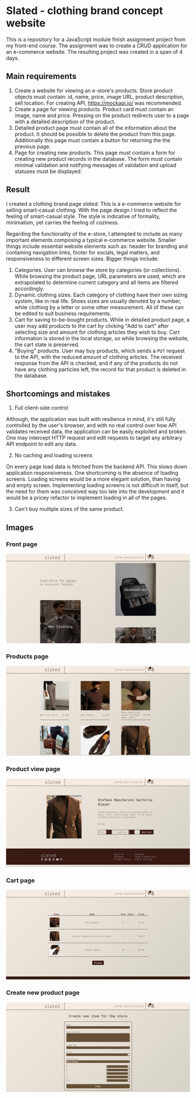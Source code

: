 # Slated - clothing brand concept website

This is a repository for a JavaScript module finish assignment project from my front-end course. The assignment was to create a CRUD application for an e-commerce website. The resulting project was created in a span of 4 days.

## Main requirements

1. Create a website for viewing an e-store's products. Store product objects must contain: id, name, price, image URL, product description, sell location. For creating API, https://mockapi.io/ was recommended.
2. Create a page for viewing products. Product card must contain an image, name and price. Pressing on the product redirects user to a page with a detailed description of the product.
3. Detailed product page must contain all of the information about the product. It should be possible to delete the product from this page. Additionally this page must contain a button for returning the the previous page.
4. Page for creating new products. This page must contain a form for creating new product records in the database. The form must contain minimal validation and notifying messages of validation and upload statuses must be displayed.

## Result

I created a clothing brand page *slated*. This is a e-commerce website for selling smart-casual clothing. With the page design I tried to reflect the feeling of smart-casual style. The style is indicative of formality, minimalism, yet carries the feeling of coziness.

Regarding the functionality of the e-store, I attempted to include as many important elements composing a typical e-commerce website. Smaller things include essential website elements such as: header for branding and containing navigation links, footer for socials, legal matters, and responsiveness to different screen sizes. Bigger things include:

1. Categories. User can browse the store by categories (or collections). While browsing the product page, URL parameters are used, which are extrapolated to determine current category and all items are filtered accordingly.
2. Dynamic clothing sizes. Each category of clothing have their own sizing system, like in real life. Shoes sizes are usually denoted by a number, while clothing by a letter or some other measurement. All of these can be edited to suit business requirements.
3. Cart for saving to-be-bought products. While in detailed product page, a user may add products to the cart by clicking "Add to cart" after selecting size and amount for clothing articles they wish to buy. Cart information is stored in the local storage, so while browsing the website, the cart state is preserved.   
4. "Buying" products. User may buy products, which sends a `PUT` request to the API, with the reduced amount of clothing articles. The received response from the API is checked, and if any of the products do not have any clothing particles left, the record for that product is deleted in the database.


## Shortcomings and mistakes

1. Full client-side control 

Although, the application was built with resilience in mind, it's still fully controlled by the user's browser, and with no real control over how API validates received data, the application can be easily exploited and broken. One may intercept HTTP request and edit requests to target any arbitrary API endpoint to edit any data.

2. No caching and loading screens

On every page load data is fetched from the backend API. This slows down application responsiveness. One shortcoming is the absence of loading screens. Loading screens would be a more elegant solution, than having and empty screen. Implementing loading screens is not difficult in itself, but the need for them was conceived way too late into the development and it would be a pricey refactor to implement loading in all of the pages.

3. Can't buy multiple sizes of the same product.

## Images

### Front page

![Front page](./assets/images/git/front.png)

### Products page

![Products page](./assets/images/git/products.png)

### Product view page

![Product view page](./assets/images/git/view.png)

### Cart page

![Cart page](./assets/images/git/cart.png)

### Create new product page

![Create new product page](./assets/images/git/add-product.png)